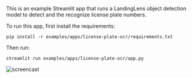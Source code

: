 This is an example Streamlit app that runs a LandingLens object detection model to detect and the recognize license plate numbers. 

To run this app, first install the requirements:

```
pip install -r examples/apps/license-plate-ocr/requirements.txt
```

Then run:

```
streamlit run examples/apps/license-plate-ocr/app.py
```

![screencast](https://drive.google.com/uc?id=1ic6P-WkZS8FgbtFlcycKSlJ8yQDBgaYu)
